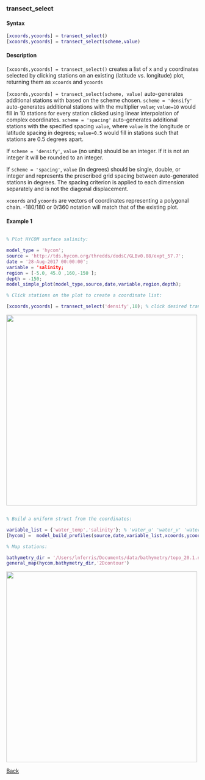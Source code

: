 ### transect_select

#### Syntax

```Matlab
[xcoords,ycoords] = transect_select() 
[xcoords,ycoords] = transect_select(scheme,value)
```
#### Description

``[xcoords,ycoords] = transect_select()`` creates a list of x and y coordinates selected by clicking stations on an existing (latitude vs. longitude) plot, returning them as ``xcoords`` and ``ycoords``

``[xcoords,ycoords] = transect_select(scheme, value)`` auto-generates additional stations with based on the scheme chosen. ``scheme = 'densify'`` auto-generates additional stations with the multiplier ``value``; ``value=10`` would fill in 10 stations for every station clicked using linear interpolation of complex coordinates. ``scheme = 'spacing'`` auto-generates additional stations with the specified spacing ``value``, where ``value`` is the longitude or latitude spacing in degrees; ``value=0.5`` would fill in stations such that stations are 0.5 degrees apart. 

If ``scheme = 'densify'``, ``value`` (no units) should be an integer. If it is not an integer it will be rounded to an integer.

If ``scheme = 'spacing'``, ``value`` (in degrees) should be single, double, or integer and represents the prescribed grid spacing between auto-generated stations in degrees. The spacing criterion is applied to each dimension separately and is not the diagonal displacement.

``xcoords`` and ``ycoords`` are vectors of coordinates representing a polygonal chain. -180/180 or 0/360 notation will match that of the existing plot.

#### Example 1


```Matlab

% Plot HYCOM surface salinity:

model_type = 'hycom'; 
source = 'http://tds.hycom.org/thredds/dodsC/GLBv0.08/expt_57.7';
date = '28-Aug-2017 00:00:00';  
variable = 'salinity;                
region = [-5.0, 45.0 ,160,-150 ];      
depth = -150;                                                   
model_simple_plot(model_type,source,date,variable,region,depth);

% Click stations on the plot to create a coordinate list:

[xcoords,ycoords] = transect_select('densify',10); % click desired transect on the figure, densify selection by 10x

```
<img src="https://user-images.githubusercontent.com/24570061/88406388-9f569580-cd9e-11ea-9871-e4d55941d7c4.png" width="500">

```Matlab

% Build a uniform struct from the coordinates:

variable_list = {'water_temp','salinity'}; % 'water_u' 'water_v' 'water_temp' 'salinity'
[hycom] =  model_build_profiles(source,date,variable_list,xcoords,ycoords);

% Map stations:

bathymetry_dir = '/Users/lnferris/Documents/data/bathymetry/topo_20.1.nc';
general_map(hycom,bathymetry_dir,'2Dcontour')

```
<img src="https://user-images.githubusercontent.com/24570061/88406404-a67da380-cd9e-11ea-8d49-bd4db591c282.png" width="500">


[Back](https://github.com/lnferris/ocean_data_tools#miscellaneous-utilities-1)

